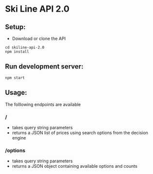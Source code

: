 # Ski Line API 2.0

## Setup:
- Download or clone the API
```
cd skiline-api-2.0
npm install
```

## Run development server:
```
npm start
```

## Usage:
The folllowing endpoints are available
### /
- takes query string parameters
- returns a JSON list of prices using search options from the decision engine

### /options
- takes query string parameters
- returns a JSON object containing available options and counts
